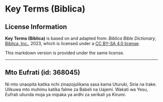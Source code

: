 # Key Terms (Biblica)

## License Information

**Key Terms (Biblica)** is based on and adapted from: _Biblica Bible Dictionary_, [Biblica, Inc.](https://www.biblica.com/), 2023, which is licensed under a [CC BY-SA 4.0 license](https://creativecommons.org/licenses/by-sa/4.0/legalcode.en).

This markdown version is provided under the same license.



--------------------------------

## Mto Eufrati (id: 368045)

Ni mto unaopita katika nchi zinazojulikana sasa kama Uturuki, Siria na Irake. Ulikuwa mto muhimu katika falme za Babeli na Uajemi. Wakati wa Yesu, Eufrati uliunda moja ya mipaka ya ardhi za serikali ya Kirumi.



